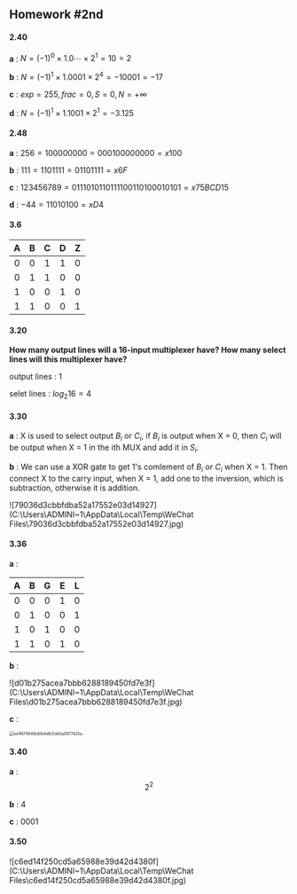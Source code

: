 ## Homework #2nd

#### 2.40

**a** : $N=(-1)^{0}×1.0\cdots×2^{1}=10=2$

**b** : $N=(-1)^{1}\times1.0001\times2^{4}=-10001=-17$

**c** : $exp=255,frac=0,S=0,N=+\infty$

**d** : $N=(-1)^{1}\times1.1001\times2^{1}=-3.125$



#### 2.48

**a** : $256 = 1 0000 0000 = 0001 0000 0000 = x100$

**b** : $111 = 110 1111 = 0110 1111 = x6F$

**c** : $123456789 = 0111 0101 1011 1100 1101 0001 0101 = x75BCD15$

**d** : $-44 = 1101 0100 = xD4$

#### 3.6

|  A   |  B   |  C   |  D   |  Z   |
| :--: | :--: | :--: | :--: | :--: |
|  0   |  0   |  1   |  1   |  0   |
|  0   |  1   |  1   |  0   |  0   |
|  1   |  0   |  0   |  1   |  0   |
|  1   |  1   |  0   |  0   |  1   |



#### 3.20

**How many output lines will a 16-input multiplexer have? How many select lines will this multiplexer have?**

output lines : 1

selet lines : $log_{2}16=4$



#### 3.30

**a** : X is used to select output $B_{i}$ or $C_{i}$, if $B_{i}$ is output when X = 0, then $C_{i}$ will be output when X = 1 in the ith MUX and add it in $S_{i}$.

**b** : We can use a XOR gate to get 1's comlement of $B_{i}$ or $C_{i}$ when X = 1. Then connect X to the carry input, when X = 1, add one to the inversion, which is subtraction, otherwise it is addition.

![79036d3cbbfdba52a17552e03d14927](C:\Users\ADMINI~1\AppData\Local\Temp\WeChat Files\79036d3cbbfdba52a17552e03d14927.jpg)



#### 3.36

**a** : 

|  A   |  B   |  G   |  E   |  L   |
| :--: | :--: | :--: | :--: | :--: |
|  0   |  0   |  0   |  1   |  0   |
|  0   |  1   |  0   |  0   |  1   |
|  1   |  0   |  1   |  0   |  0   |
|  1   |  1   |  0   |  1   |  0   |

**b** : 

![d01b275acea7bbb6288189450fd7e3f](C:\Users\ADMINI~1\AppData\Local\Temp\WeChat Files\d01b275acea7bbb6288189450fd7e3f.jpg)

**c** : 

<img src="C:\Users\ADMINI~1\AppData\Local\Temp\WeChat Files\ee997ff849c6fb4d82fa60a5977425a.jpg" alt="ee997ff849c6fb4d82fa60a5977425a" style="zoom:50%;" />



#### 3.40

**a** : $$2^{2}$$

**b** : 4

**c** : 0001



#### 3.50

![c6ed14f250cd5a65988e39d42d4380f](C:\Users\ADMINI~1\AppData\Local\Temp\WeChat Files\c6ed14f250cd5a65988e39d42d4380f.jpg)